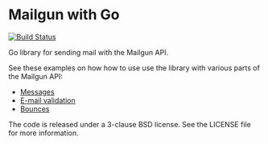 Mailgun with Go
===============

[![Build Status](https://travis-ci.org/mbanzon/mailgun.png?branch=master)](https://travis-ci.org/mbanzon/mailgun)

Go library for sending mail with the Mailgun API.


See these examples on how how to use use the library with various parts of the Mailgun API:

* [Messages](https://gist.github.com/mbanzon/8179682 "mailgun-message-example.go")
* [E-mail validation](https://gist.github.com/mbanzon/8179989 "mailgun-validation-example.go")
* [Bounces](https://gist.github.com/mbanzon/8179951 "mailgun-bounces-example.go")

The code is released under a 3-clause BSD license. See the LICENSE file for more information.
